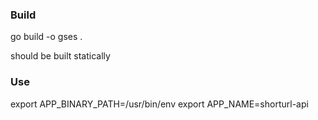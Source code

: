 ### Build
go build -o gses .


should be built statically
### Use

export APP_BINARY_PATH=/usr/bin/env
export APP_NAME=shorturl-api